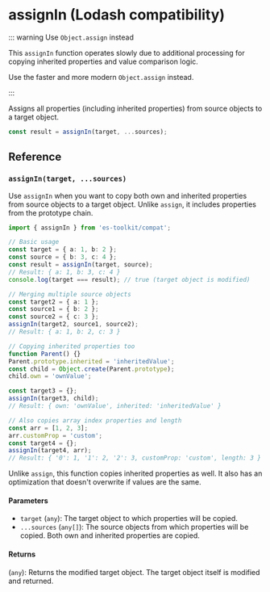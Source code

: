 # assignIn (Lodash compatibility)

::: warning Use `Object.assign` instead

This `assignIn` function operates slowly due to additional processing for copying inherited properties and value comparison logic.

Use the faster and more modern `Object.assign` instead.

:::

Assigns all properties (including inherited properties) from source objects to a target object.

```typescript
const result = assignIn(target, ...sources);
```

## Reference

### `assignIn(target, ...sources)`

Use `assignIn` when you want to copy both own and inherited properties from source objects to a target object. Unlike `assign`, it includes properties from the prototype chain.

```typescript
import { assignIn } from 'es-toolkit/compat';

// Basic usage
const target = { a: 1, b: 2 };
const source = { b: 3, c: 4 };
const result = assignIn(target, source);
// Result: { a: 1, b: 3, c: 4 }
console.log(target === result); // true (target object is modified)

// Merging multiple source objects
const target2 = { a: 1 };
const source1 = { b: 2 };
const source2 = { c: 3 };
assignIn(target2, source1, source2);
// Result: { a: 1, b: 2, c: 3 }

// Copying inherited properties too
function Parent() {}
Parent.prototype.inherited = 'inheritedValue';
const child = Object.create(Parent.prototype);
child.own = 'ownValue';

const target3 = {};
assignIn(target3, child);
// Result: { own: 'ownValue', inherited: 'inheritedValue' }

// Also copies array index properties and length
const arr = [1, 2, 3];
arr.customProp = 'custom';
const target4 = {};
assignIn(target4, arr);
// Result: { '0': 1, '1': 2, '2': 3, customProp: 'custom', length: 3 }
```

Unlike `assign`, this function copies inherited properties as well. It also has an optimization that doesn't overwrite if values are the same.

#### Parameters

- `target` (`any`): The target object to which properties will be copied.
- `...sources` (`any[]`): The source objects from which properties will be copied. Both own and inherited properties are copied.

#### Returns

(`any`): Returns the modified target object. The target object itself is modified and returned.
